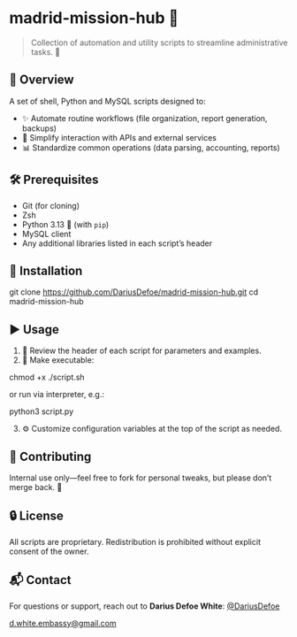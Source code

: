 # madrid-mission-hub 🚀

> Collection of automation and utility scripts to streamline administrative tasks. 🔧

## 🌟 Overview
A set of shell, Python and MySQL scripts designed to:
- ✨ Automate routine workflows (file organization, report generation, backups)
- 🔗 Simplify interaction with APIs and external services
- 📊 Standardize common operations (data parsing, accounting, reports)

## 🛠️ Prerequisites
- Git (for cloning)
- Zsh
- Python 3.13 🐍 (with `pip`)
- MySQL client
- Any additional libraries listed in each script’s header

## 🚀 Installation
git clone https://github.com/DariusDefoe/madrid-mission-hub.git
cd madrid-mission-hub

## ▶️ Usage

1. 📖 Review the header of each script for parameters and examples.
2. 🔧 Make executable:

chmod +x ./script.sh

or run via interpreter, e.g.:

python3 script.py

3. ⚙️ Customize configuration variables at the top of the script as needed.

## 👥 Contributing

Internal use only—feel free to fork for personal tweaks, but please don’t merge back. 🤝

## 🔒 License

All scripts are proprietary. Redistribution is prohibited without explicit consent of the owner.

## 📬 Contact

For questions or support, reach out to **Darius Defoe White**:
[@DariusDefoe](https://github.com/DariusDefoe)

d.white.embassy@gmail.com
